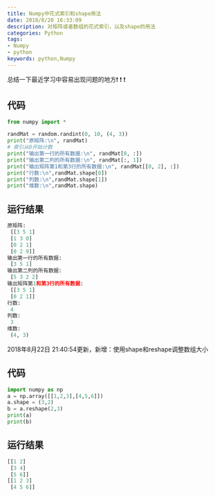 ```yaml
---
title: Numpy中花式索引和shape用法
date: 2018/8/20 16:33:09
description: 对矩阵或者数组的花式索引，以及shape的用法
categories: Python
tags: 
- Numpy
- python
keywords: python,Numpy
---
```


总结一下最近学习中容易出现问题的地方❗️ ❗️ ❗️ 

## 代码

```python
from numpy import *

randMat = random.randint(0, 10, (4, 3))
print("原矩阵:\n", randMat)
# 索引从0开始计数
print("输出第一行的所有数据:\n", randMat[0, :])
print("输出第二列的所有数据:\n", randMat[:, 1])
print("输出矩阵第1和第3行的所有数据:\n", randMat[[0, 2], :])
print("行数:\n",randMat.shape[0])
print("列数:\n",randMat.shape[1])
print("维数:\n",randMat.shape)
```

## 运行结果

```python
原矩阵:
 [[3 5 1]
 [1 3 0]
 [0 2 1]
 [0 2 9]]
输出第一行的所有数据:
 [3 5 1]
输出第二列的所有数据:
 [5 3 2 2]
输出矩阵第1和第3行的所有数据:
 [[3 5 1]
 [0 2 1]]
行数:
 4
列数:
 3
维数:
 (4, 3)
```

<!--more-->

<div class="note info"><p>2018年8月22日 21:40:54更新，新增：使用shape和reshape调整数组大小</p></div>

## 代码

```python
import numpy as np
a = np.array([[1,2,3],[4,5,6]]) 
a.shape = (3,2)
b = a.reshape(2,3)
print(a)
print(b)
```

## 运行结果

```python
[[1 2]
 [3 4]
 [5 6]]
[[1 2 3]
 [4 5 6]]
```

